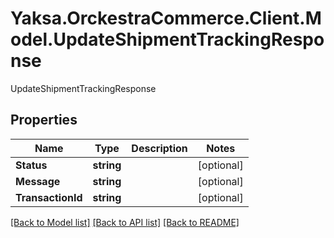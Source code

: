 # Yaksa.OrckestraCommerce.Client.Model.UpdateShipmentTrackingResponse
UpdateShipmentTrackingResponse

## Properties

Name | Type | Description | Notes
------------ | ------------- | ------------- | -------------
**Status** | **string** |  | [optional] 
**Message** | **string** |  | [optional] 
**TransactionId** | **string** |  | [optional] 

[[Back to Model list]](../README.md#documentation-for-models) [[Back to API list]](../README.md#documentation-for-api-endpoints) [[Back to README]](../README.md)

